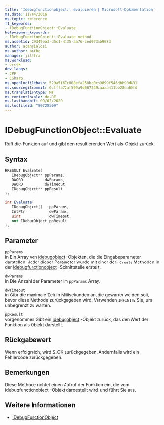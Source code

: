 ```yaml
---
title: 'Idebugfunctionobject:: evaluieren | Microsoft-Dokumentation'
ms.date: 11/04/2016
ms.topic: reference
f1_keywords:
- IDebugFunctionObject::Evaluate
helpviewer_keywords:
- IDebugFunctionObject::Evaluate method
ms.assetid: 29349ea3-d5c1-4135-aa76-ced073ab9683
author: acangialosi
ms.author: anthc
manager: jillfra
ms.workload:
- vssdk
dev_langs:
- CPP
- CSharp
ms.openlocfilehash: 529a5f67c808efa258bc0cb9899f546dbb90d431
ms.sourcegitcommit: 6cfffa72af599a9d667249caaaa411bb28ea69fd
ms.translationtype: MT
ms.contentlocale: de-DE
ms.lasthandoff: 09/02/2020
ms.locfileid: "80728509"
---
```

# <a name="idebugfunctionobjectevaluate"></a>IDebugFunctionObject::Evaluate
Ruft die-Funktion auf und gibt den resultierenden Wert als-Objekt zurück.

## <a name="syntax"></a>Syntax

```cpp
HRESULT Evaluate( 
   IDebugObject** ppParams,
   DWORD          dwParams,
   DWORD          dwTimeout,
   IDebugObject** ppResult
);
```

```csharp
int Evaluate(
   IDebugObject[]   ppParams,
   IntPtr           dwParams,
   uint             dwTimeout,
   out IDebugObject ppResult
);
```

## <a name="parameters"></a>Parameter
`ppParams`\
in Ein Array von [idebugobject](../../../extensibility/debugger/reference/idebugobject.md) -Objekten, die die Eingabeparameter darstellen. Jeder dieser Parameter wurde mit einer der- `Create` Methoden in der [idebugfunctionobject](../../../extensibility/debugger/reference/idebugfunctionobject.md) -Schnittstelle erstellt.

`dwParams`\
in Die Anzahl der Parameter im `ppParams` Array.

`dwTimeout`\
in Gibt die maximale Zeit in Millisekunden an, die gewartet werden soll, bevor diese Methode zurückgegeben wird. Verwenden `INFINITE` Sie, um unbegrenzt zu warten.

`ppResult`\
vorgenommen Gibt ein [idebugobject](../../../extensibility/debugger/reference/idebugobject.md) -Objekt zurück, das den Wert der Funktion als Objekt darstellt.

## <a name="return-value"></a>Rückgabewert
 Wenn erfolgreich, wird S_OK zurückgegeben. Andernfalls wird ein Fehlercode zurückgegeben.

## <a name="remarks"></a>Bemerkungen
 Diese Methode richtet einen Aufruf der Funktion ein, die vom [idebugfunctionobject](../../../extensibility/debugger/reference/idebugfunctionobject.md) -Objekt dargestellt wird, und führt Sie aus.

## <a name="see-also"></a>Weitere Informationen
- [IDebugFunctionObject](../../../extensibility/debugger/reference/idebugfunctionobject.md)
